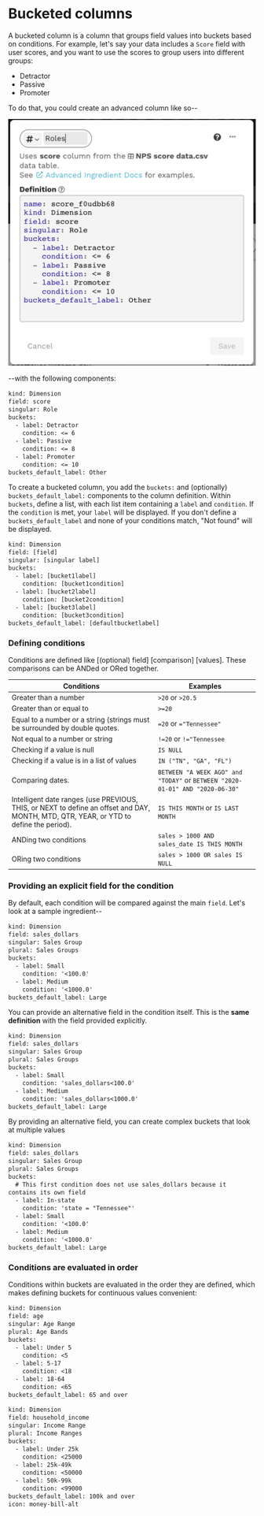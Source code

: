 # Bucketed columns

A bucketed column is a column that groups field values into buckets based on conditions. For example, let's say your data includes a `Score` field with user scores, and you want to use the scores to group users into different groups:&#x20;

* Detractor
* Passive
* Promoter

To do that, you could create an advanced column like so--

![Advanced column using buckets](<../../../.gitbook/assets/image (342).png>)

\--with the following components:

```
kind: Dimension
field: score
singular: Role
buckets:
  - label: Detractor
    condition: <= 6
  - label: Passive
    condition: <= 8
  - label: Promoter
    condition: <= 10
buckets_default_label: Other
```

To create a bucketed column, you add the `buckets:` and (optionally) `buckets_default_label:` components to the column definition. Within `buckets`, define a list, with each list item containing a `label` and `condition`. If the `condition` is met, your `label` will be displayed. If you don't define a `buckets_default_label` and none of your conditions match, "Not found" will be displayed.

```
kind: Dimension
field: [field]
singular: [singular label]
buckets:
  - label: [bucket1label]
    condition: [bucket1condition]
  - label: [bucket2label]
    condition: [bucket2condition]
  - label: [bucket3label]
    condition: [bucket3condition]
buckets_default_label: [defaultbucketlabel]
```

### Defining conditions

Conditions are defined like \[(optional) field] \[comparison] \[values]. These comparisons can be ANDed or ORed together.&#x20;

| Conditions                                                                                                                             | Examples                                                                      |
| -------------------------------------------------------------------------------------------------------------------------------------- | ----------------------------------------------------------------------------- |
| Greater than a number                                                                                                                  | `>20` or `>20.5`                                                              |
| Greater than or equal to                                                                                                               | `>=20`                                                                        |
| Equal to a number or a string (strings must be surrounded by double quotes.                                                            | `=20` or `="Tennessee"`                                                       |
| Not equal to a number or string                                                                                                        | `!=20` or `!="Tennessee`                                                      |
| Checking if a value is null                                                                                                            | `IS NULL`                                                                     |
| Checking if a value is in a list of values                                                                                             | `IN ("TN", "GA", "FL")`                                                       |
| Comparing dates.                                                                                                                       | `BETWEEN "A WEEK AGO" and "TODAY"` or `BETWEEN "2020-01-01" AND "2020-06-30"` |
| Intelligent date ranges (use PREVIOUS, THIS, or NEXT to define an offset and DAY, MONTH, MTD, QTR, YEAR, or YTD to define the period). | `IS THIS MONTH` or `IS LAST MONTH`                                            |
| ANDing two conditions                                                                                                                  |  `sales > 1000 AND sales_date IS THIS MONTH`                                  |
| ORing two conditions                                                                                                                   | `sales > 1000 OR sales IS NULL`                                               |

### Providing an explicit field for the condition

By default, each condition will be compared against the main `field`. Let's look at a sample ingredient--

```
kind: Dimension
field: sales_dollars
singular: Sales Group
plural: Sales Groups
buckets:
  - label: Small
    condition: '<100.0'
  - label: Medium
    condition: '<1000.0'
buckets_default_label: Large
```

You can provide an alternative field in the condition itself. This is the **same definition** with the field provided explicitly.

```
kind: Dimension
field: sales_dollars
singular: Sales Group
plural: Sales Groups
buckets:
  - label: Small
    condition: 'sales_dollars<100.0'
  - label: Medium
    condition: 'sales_dollars<1000.0'
buckets_default_label: Large
```

By providing an alternative field, you can create complex buckets that look at multiple values

```
kind: Dimension
field: sales_dollars
singular: Sales Group
plural: Sales Groups
buckets:
  # This first condition does not use sales_dollars because it contains its own field
  - label: In-state
    condition: 'state = "Tennessee"'
  - label: Small
    condition: '<100.0'
  - label: Medium
    condition: '<1000.0'
buckets_default_label: Large
```

### Conditions are evaluated in order

Conditions within buckets are evaluated in the order they are defined, which makes defining buckets for continuous values convenient:

```
kind: Dimension
field: age
singular: Age Range
plural: Age Bands
buckets:
  - label: Under 5
    condition: <5
  - label: 5-17
    condition: <18
  - label: 18-64
    condition: <65
buckets_default_label: 65 and over
```

```
kind: Dimension
field: household_income
singular: Income Range
plural: Income Ranges
buckets:
  - label: Under 25k
    condition: <25000
  - label: 25k-49k
    condition: <50000
  - label: 50k-99k
    condition: <99000
buckets_default_label: 100k and over
icon: money-bill-alt
```
